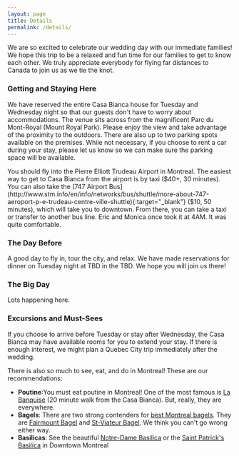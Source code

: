 ```yaml
---
layout: page
title: Details
permalink: /details/
---
```

We are so excited to celebrate our wedding day with our immediate families! We hope this trip to be a relaxed and fun time for our families to get to know each other. We truly appreciate everybody for flying far distances to Canada to join us as we tie the knot.

### Getting and Staying Here

We have reserved the entire Casa Bianca house for Tuesday and Wednesday night so that our guests don't have to worry about accommodations. The venue sits across from the magnificent Parc du Mont-Royal (Mount Royal Park). Please enjoy the view and take advantage of the proximity to the outdoors. There are also up to two parking spots available on the premises. While not necessary, if you choose to rent a car during your stay, please let us know so we can make sure the parking space will be available. 

You should fly into the Pierre Elliott Trudeau Airport in Montreal. The easiest way to get to Casa Bianca from the airport is by taxi ($40+, 30 minutes). You can also take the [747 Airport Bus](http://www.stm.info/en/info/networks/bus/shuttle/more-about-747-aeroport-p-e-trudeau-centre-ville-shuttle){:target="_blank"} ($10, 50 minutes), which will take you to downtown. From there, you can take a taxi or transfer to another bus line. Eric and Monica once took it at 4AM. It was quite comfortable.

### The Day Before
 A good day to fly in, tour the city, and relax. We have made reservations for dinner on Tuesday night at TBD in the TBD. We hope you will join us there!

### The Big Day
Lots happening here.

### Excursions and Must-Sees
If you choose to arrive before Tuesday or stay after Wednesday, the Casa Bianca may have available rooms for you to extend your stay. If there is enough interest, we might plan a Quebec City trip immediately after the wedding.

There is also so much to see, eat, and do in Montreal! These are our recommendations:

* **Poutine**:You must eat poutine in Montreal! One of the most famous is <a target="_blank" href="http://labanquise.com/">La Banquise</a> (20 minute walk from the Casa Bianca). But, really, they are everywhere. 
* **Bagels**: There are two strong contenders for <a target="_blank" href="http://www.seriouseats.com/2009/11/what-are-montreal-bagels-the-best-fairmount-vs-st-viateur-rivalry-canada.html">best Montreal bagels</a>. They are <a target="_blank" href="http://www.fairmountbagel.com/">Fairmount Bagel</a> and <a target="_blank" href="http://www.stviateurbagel.com/">St-Viateur Bagel</a>. We think you can't go wrong either way.  
* **Basilicas**: See the beautiful <a target="_blank" href="http://www.basiliquenotredame.ca/en/">Notre-Dame Basilica</a> or the <a target="_blank" href="http://www.stpatricksmtl.ca/">Saint Patrick's Basilica</a> in Downtown Montreal
